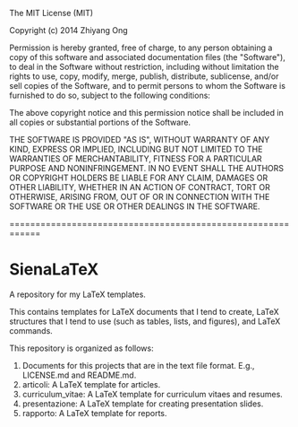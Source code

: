 The MIT License (MIT)

Copyright (c) 2014 Zhiyang Ong

Permission is hereby granted, free of charge, to any person obtaining a copy
of this software and associated documentation files (the "Software"), to deal
in the Software without restriction, including without limitation the rights
to use, copy, modify, merge, publish, distribute, sublicense, and/or sell
copies of the Software, and to permit persons to whom the Software is
furnished to do so, subject to the following conditions:

The above copyright notice and this permission notice shall be included in all
copies or substantial portions of the Software.

THE SOFTWARE IS PROVIDED "AS IS", WITHOUT WARRANTY OF ANY KIND, EXPRESS OR
IMPLIED, INCLUDING BUT NOT LIMITED TO THE WARRANTIES OF MERCHANTABILITY,
FITNESS FOR A PARTICULAR PURPOSE AND NONINFRINGEMENT. IN NO EVENT SHALL THE
AUTHORS OR COPYRIGHT HOLDERS BE LIABLE FOR ANY CLAIM, DAMAGES OR OTHER
LIABILITY, WHETHER IN AN ACTION OF CONTRACT, TORT OR OTHERWISE, ARISING FROM,
OUT OF OR IN CONNECTION WITH THE SOFTWARE OR THE USE OR OTHER DEALINGS IN THE
SOFTWARE.

============================================================


SienaLaTeX
==========

A repository for my LaTeX templates.

This contains templates for LaTeX documents that I tend to create, LaTeX structures that I tend to use (such as tables, lists, and figures), and LaTeX commands.



This repository is organized as follows:
1)	Documents for this projects that are in the text file format. E.g., LICENSE.md and README.md.
2)	articoli: A LaTeX template for articles.
3)	curriculum_vitae: A LaTeX template for curriculum vitaes and resumes.
4)	presentazione: A LaTeX template for creating presentation slides.
5)	rapporto: A LaTeX template for reports.













